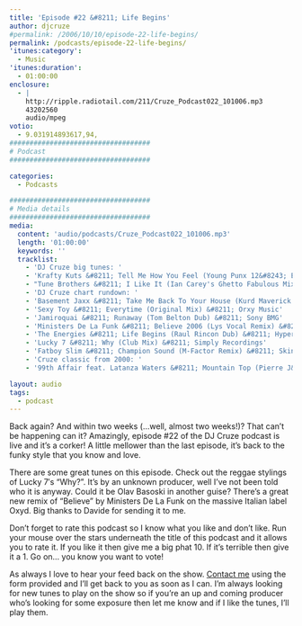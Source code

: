 ```yaml
---
title: 'Episode #22 &#8211; Life Begins'
author: djcruze
#permalink: /2006/10/10/episode-22-life-begins/
permalink: /podcasts/episode-22-life-begins/
'itunes:category':
  - Music
'itunes:duration':
  - 01:00:00
enclosure:
  - |
    http://ripple.radiotail.com/211/Cruze_Podcast022_101006.mp3
    43202560
    audio/mpeg
votio:
  - 9.031914893617,94,
###################################
# Podcast
###################################

categories:
  - Podcasts

###################################
# Media details
###################################
media:
  content: 'audio/podcasts/Cruze_Podcast022_101006.mp3'
  length: '01:00:00'
  keywords: ''
  tracklist:
    - 'DJ Cruze big tunes: '
    - 'Krafty Kuts &#8211; Tell Me How You Feel (Young Punx 12&#8243; Edit) &#8211; Against The Grain'
    - "Tune Brothers &#8211; I Like It (Ian Carey's Ghetto Fabulous Mix) &#8211; Housesession Records"
    - 'DJ Cruze chart rundown: '
    - 'Basement Jaxx &#8211; Take Me Back To Your House (Kurd Maverick Mix) &#8211; XL Records'
    - 'Sexy Toy &#8211; Everytime (Original Mix) &#8211; Orxy Music'
    - 'Jamiroquai &#8211; Runaway (Tom Belton Dub) &#8211; Sony BMG'
    - 'Ministers De La Funk &#8211; Believe 2006 (Lys Vocal Remix) &#8211; Oxyd'
    - 'The Energies &#8211; Life Begins (Raul Rincon Dub) &#8211; Hypertelic Records'
    - 'Lucky 7 &#8211; Why (Club Mix) &#8211; Simply Recordings'
    - 'Fatboy Slim &#8211; Champion Sound (M-Factor Remix) &#8211; Skint'
    - 'Cruze classic from 2000: '
    - '99th Affair feat. Latanza Waters &#8211; Mountain Top (Pierre J&#8217;s New Born Vox Dub) &#8211; Edel'

layout: audio
tags:
  - podcast
---
```


Back again? And within two weeks (&#8230;well, almost two weeks!)? That can&#8217;t be happening can it? Amazingly, episode #22 of the DJ Cruze podcast is live and it&#8217;s a corker! A little mellower than the last episode, it&#8217;s back to the funky style that you know and love.

There are some great tunes on this episode. Check out the reggae stylings of Lucky 7&#8242;s &#8220;Why?&#8221;. It&#8217;s by an unknown producer, well I&#8217;ve not been told who it is anyway. Could it be Olav Basoski in another guise? There&#8217;s a great new remix of &#8220;Believe&#8221; by Ministers De La Funk on the massive Italian label Oxyd. Big thanks to Davide for sending it to me.

Don&#8217;t forget to rate this podcast so I know what you like and don&#8217;t like. Run your mouse over the stars underneath the title of this podcast and it allows you to rate it. If you like it then give me a big phat 10. If it&#8217;s terrible then give it a 1. Go on&#8230; you know you want to vote!

As always I love to hear your feed back on the show. [Contact me][1] using the form provided and I&#8217;ll get back to you as soon as I can. I&#8217;m always looking for new tunes to play on the show so if you&#8217;re an up and coming producer who&#8217;s looking for some exposure then let me know and if I like the tunes, I&#8217;ll play them.

[1]: http://www.djcruze.co.uk/cms/contact/
